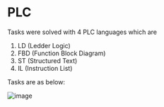 # PLC

Tasks were solved with 4 PLC languages which are

1. LD (Ledder Logic)
2. FBD (Function Block Diagram)
3. ST (Structured Text)
4. IL (Instruction List)

Tasks are as below:

![image](https://user-images.githubusercontent.com/53440786/203816918-cab6f995-0c3e-4ae9-b992-c1435bb0dbdd.png)

